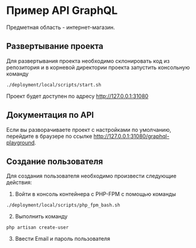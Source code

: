 # Пример API GraphQL

Предметная область - интернет-магазин.

## Развертывание проекта

Для развертывания проекта необходимо склонировать код из репозитория 
и в корневой директории проекта запустить консольную команду 
```shell script
./deployment/local/scripts/start.sh
```
Проект будет доступен по адресу <http://127.0.0.1:31080>

## Документация по API

Если вы разворачиваете проект с настройками по умолчанию, 
перейдите в браузере по ссылке <http://127.0.0.1:31080/graphql-playground>.

## Создание пользователя

Для создания пользователя необходимо произвести следующие действия:
1. Войти в консоль контейнера с PHP-FPM с помощью команды
```shell script
./deployment/local/scripts/php_fpm_bash.sh
```
2. Выполнить команду
```shell script
php artisan create-user
```
3. Ввести Email и пароль пользователя
